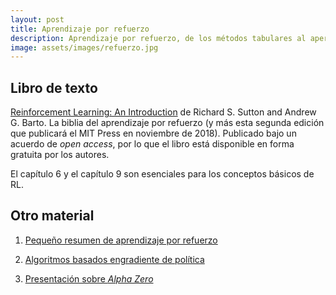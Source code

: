 ```yaml
---
layout: post
title: Aprendizaje por refuerzo
description: Aprendizaje por refuerzo, de los métodos tabulares al aperendizaje profundo
image: assets/images/refuerzo.jpg
---
```


## Libro de texto

[Reinforcement Learning: An
Introduction](https://drive.google.com/file/d/1opPSz5AZ_kVa1uWOdOiveNiBFiEOHjkG/view)
de Richard S. Sutton and Andrew G. Barto. La biblia del aprendizaje por refuerzo (y más
esta segunda edición que publicará el MIT Press en noviembre de 2018). Publicado bajo un
acuerdo de *open access*, por lo que el libro está disponible en forma gratuita por los autores.

El capítulo 6 y el capítulo 9 son esenciales para los conceptos básicos de RL.



## Otro material

1. [Pequeño resumen de aprendizaje por refuerzo](https://lilianweng.github.io/lil-log/2018/02/19/a-long-peek-into-reinforcement-learning.html)

2. [Algoritmos basados engradiente de política](https://lilianweng.github.io/lil-log/2018/04/08/policy-gradient-algorithms.html)

3. [Presentación sobre *Alpha Zero*](assets/docs/alphazero.pdf)

